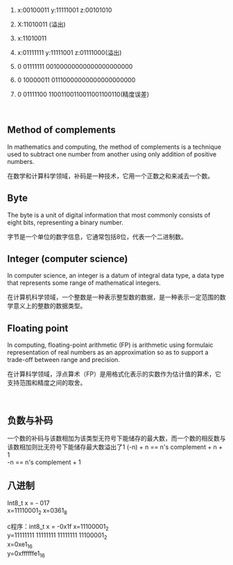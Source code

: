 1. x:00100011     y:11111001     z:00101010  
2. X:11010011    (溢出)
3. x:11010011  
4. x:01111111    y:11111001   z:01111000(溢出)

5. 0 01111111 00100000000000000000000  
6. 0 10000011 01110000000000000000000  
7. 0 01111100 11001100110011001100110(精度误差)  

<br>

## Method of complements

In mathematics and computing, the method of complements is a technique used to subtract one number from another using only addition of positive numbers.

在数学和计算科学领域，补码是一种技术，它用一个正数之和来减去一个数。

## Byte

The byte is a unit of digital information that most commonly consists of eight bits, representing a binary number.

字节是一个单位的数字信息，它通常包括8位，代表一个二进制数。

## Integer (computer science)

In computer science, an integer is a datum of integral data type, a data type that represents some range of mathematical integers.

在计算机科学领域，一个整数是一种表示整型数的数据，是一种表示一定范围的数学意义上的整数的数据类型。

## Floating point

In computing, floating-point arithmetic (FP) is arithmetic using formulaic representation of real numbers as an approximation so as to support a trade-off between range and precision.

在计算科学领域，浮点算术（FP）是用格式化表示的实数作为估计值的算术，它支持范围和精度之间的取舍。

<br>

## 负数与补码  

一个数的补码与该数相加为该类型无符号下能储存的最大数，而一个数的相反数与该数相加则比无符号下能储存最大数溢出了1
(-n) + n == n's complement + n + 1  
-n == n's complement + 1  

## 八进制 
 
Int8_t x = - 017  
x=11110001<sub>2</sub>
x=0361<sub>8</sub>


c程序：int8_t x = -0x1f
x=11100001<sub>2</sub>  
y=11111111 11111111 11111111 11100001<sub>2</sub>  
x=0xe1<sub>16</sub>  
y=0xffffffe1<sub>16</sub>